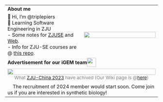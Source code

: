 <table>
	<tr>
    <td colspan="2">
      <div><b>About me</b></div>
    </td>
  </tr>
  <tr>
    <td width="50%">
      <div style="width: 100%; text-align:left;">
        👋 Hi, I’m @triplepiers<br>
      	📖 Learning Software Engineering in ZJU<br>
        - Some notes for <a href="https://www.yuque.com/anishuoshimo/estifw?#">ZJUSE</a> and <a href="https://triplepiers.github.io/Notes_Collection/">Web</a>.</br>
				- Info for ZJU-SE courses are @ <a href="https://github.com/triplepiers/Mad-at-ZJUSE">this repo</a>.
      </div>
    </td>
    <td width="50%">
      <img src="https://github-readme-stats.vercel.app/api/top-langs/?username=triplepiers&hide_border=true&layout=compact&show_icons=true&theme=swift&count_private=true" align="left" style="width: 100%;" />
    </td>
  </tr>
	<tr>
    <td colspan="2">
      <div style="display:flex;align-items:center;"><b>Advertisement for our iGEM team</b><img src="https://static.igem.wiki/teams/4628/wiki/icon.svg"/ style="width:30px;height:30px;object-fit:contain;"></div>
    </td>
  </tr>
	<tr>
    <td colspan="2">
      <a href="https://jamboree.igem.org/2023/results#finalists">
        <img src="https://img1.imgtp.com/2023/11/06/8TdUd8xt.png" style="width:100%; padding-right:10px;"/>	
      </a>
      <div style="color:grey; font-size:15px; width:100%; text-align:center;">What <a href="https://mp.weixin.qq.com/s/lsGOtzBY5XQWMQcOE7ttUg">ZJU-China 2023</a> have achived (Our Wiki page is @<a href="https://2023.igem.wiki/zju-china/">here</a>)
      </div>
      <div style="padding-top:10px;">&nbsp;&nbsp;&nbsp;&nbsp;The recruitment of 2024 member would start soon. Come join us if you are interested in synthetic biology!
      </div>
    </td>
	</tr>
</table>
